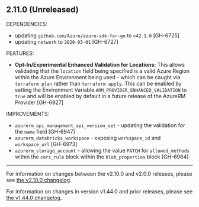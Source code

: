 ## 2.11.0 (Unreleased)

DEPENDENCIES: 

* updating `github.com/Azure/azure-sdk-for-go` to `v42.1.0` [GH-6725]
* updating `network` to `2020-03-01` [GH-6727]

FEATURES:
* **Opt-In/Experimental Enhanced Validation for Locations:** This allows validating that the `location` field being specified is a valid Azure Region within the Azure Environment being used - which can be caught via `terraform plan` rather than `terraform apply`. This can be enabled by setting the Environment Variable `ARM_PROVIDER_ENHANCED_VALIDATION` to `true` and will be enabled by default in a future release of the AzureRM Provider [GH-6927]

IMPROVEMENTS:

* `azurerm_api_management_api_version_set` - updating the validation for the `name` field [GH-6947]
* `azurerm_databricks_workspace` - exposing `workspace_id` and `workspace_url` [GH-6973]
* `azurerm_storage_account` - allowing the value `PATCH` for `allowed_methods` within the `cors_rule` block within the `blob_properties` block [GH-6964]

---

For information on changes between the v2.10.0 and v2.0.0 releases, please see [the v2.10.0 changelog](https://github.com/terraform-providers/terraform-provider-azurerm/blob/v2.10.0/CHANGELOG.md).

For information on changes in version v1.44.0 and prior releases, please see [the v1.44.0 changelog](https://github.com/terraform-providers/terraform-provider-azurerm/blob/v1.44.0/CHANGELOG.md).
